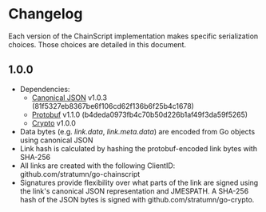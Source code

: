 # Changelog

Each version of the ChainScript implementation makes specific serialization
choices. Those choices are detailed in this document.

## 1.0.0

- Dependencies:
  - [Canonical JSON](https://github.com/gibson042/canonicaljson-go) v1.0.3 (81f5327eb8367be6f106cd62f136b6f25b4c1678)
  - [Protobuf](https://github.com/golang/protobuf) v1.1.0 (b4deda0973fb4c70b50d226b1af49f3da59f5265)
  - [Crypto](https://github.com/stratumn/go-crypto) v1.0.0
- Data bytes (e.g. _link.data_, _link.meta.data_) are encoded from Go objects
  using canonical JSON
- Link hash is calculated by hashing the protobuf-encoded link bytes with
  SHA-256
- All links are created with the following ClientID:
  github.com/stratumn/go-chainscript
- Signatures provide flexibility over what parts of the link are signed using
  the link's canonical JSON representation and JMESPATH. A SHA-256 hash of the
  JSON bytes is signed with github.com/stratumn/go-crypto.
